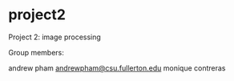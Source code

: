 # project2
Project 2: image processing

Group members:

andrew pham andrewpham@csu.fullerton.edu
monique contreras 
